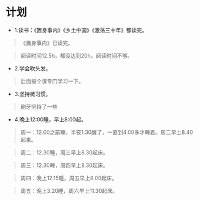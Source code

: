 # 计划

- 1.读书：《置身事内》《乡土中国》《激荡三十年》都读完。

>《置身事内》已读完。

>阅读时间12.5h，都没达到20h，阅读时间不够。

- 2.学会吹头发。

>后面报个课专门学习一下。

- 3.坚持微习惯。

>刷牙坚持了一些

- 4.晚上12:00睡，早上8:00起。

>周一：12.00之前睡，半夜1.30醒了，一直到4.00多才睡着。周二早上8.40起来。

>周二：12.30睡，周三早上8.30起床。

>周三：12.30睡，周四早上8.30起床。

>周四：晚上12.15睡，周五早上8.00起床。

>周五：晚上3.20睡，周六早上11.30起床。
